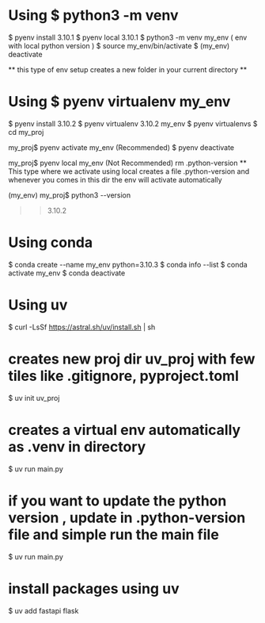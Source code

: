 # Using $ python3 -m venv

$ pyenv install 3.10.1
$ pyenv local 3.10.1
$ python3 -m venv my_env ( env with local python version )
$ source my_env/bin/activate
$ (my_env) deactivate

** this type of env setup creates a new folder in your current directory **

# Using $ pyenv virtualenv my_env

$ pyenv install 3.10.2
$ pyenv virtualenv 3.10.2 my_env
$ pyenv virtualenvs
$ cd my_proj

my_proj$ pyenv activate my_env (Recommended)
$ pyenv deactivate

my_proj$ pyenv local my_env (Not Recommended)
rm .python-version
** This type where we activate using local creates a file .python-version and whenever you comes in this dir the env will activate automatically

(my_env) my_proj$ python3 --version
>> 3.10.2

# Using conda

$ conda create --name my_env python=3.10.3
$ conda info --list
$ conda activate my_env
$ conda deactivate

# Using uv

$ curl -LsSf https://astral.sh/uv/install.sh | sh

# creates new proj dir uv_proj with few tiles like .gitignore, pyproject.toml
$ uv init uv_proj

# creates a virtual env automatically as .venv in directory
$ uv run main.py

# if you want to update the python version , update in .python-version file and simple run the main file
$ uv run main.py 

# install packages using uv
$ uv add fastapi flask





